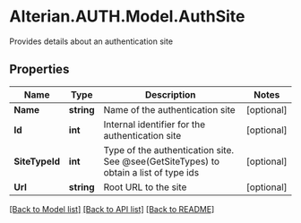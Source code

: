 # Alterian.AUTH.Model.AuthSite
Provides details about an authentication site

## Properties

Name | Type | Description | Notes
------------ | ------------- | ------------- | -------------
**Name** | **string** | Name of the authentication site | [optional] 
**Id** | **int** | Internal identifier for the authentication site | [optional] 
**SiteTypeId** | **int** | Type of the authentication site.  See @see(GetSiteTypes) to obtain a list of type ids | [optional] 
**Url** | **string** | Root URL to the site | [optional] 

[[Back to Model list]](../README.md#documentation-for-models) [[Back to API list]](../README.md#documentation-for-api-endpoints) [[Back to README]](../README.md)

